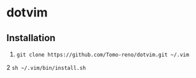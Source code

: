 # dotvim

## Installation

1. `git clone https://github.com/Tomo-reno/dotvim.git ~/.vim`

2 `sh ~/.vim/bin/install.sh`
